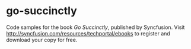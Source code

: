 # go-succinctly
Code samples for the book *Go Succinctly*, published by Syncfusion. Visit http://syncfusion.com/resources/techportal/ebooks to register and download your copy for free.